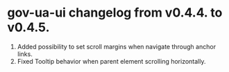 # gov-ua-ui changelog from v0.4.4. to v0.4.5.

1. Added possibility to set scroll margins when navigate through anchor links.
2. Fixed Tooltip behavior when parent element scrolling horizontally.

